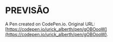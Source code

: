# PREVISÃO

A Pen created on CodePen.io. Original URL: [https://codepen.io/urick_alberth/pen/gOBOooW](https://codepen.io/urick_alberth/pen/gOBOooW).


